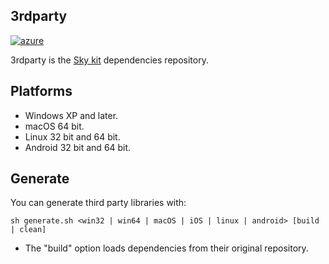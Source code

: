 3rdparty
---
[![azure](https://dev.azure.com/bunjee/3rdparty/_apis/build/status/omega-gg.3rdparty)](https://dev.azure.com/bunjee/3rdparty/_build)

3rdparty is the [Sky kit](http://omega.gg/Sky) dependencies repository.<br>

## Platforms

- Windows XP and later.
- macOS 64 bit.
- Linux 32 bit and 64 bit.
- Android 32 bit and 64 bit.

## Generate

You can generate third party libraries with:

    sh generate.sh <win32 | win64 | macOS | iOS | linux | android> [build | clean]

- The "build" option loads dependencies from their original repository.

